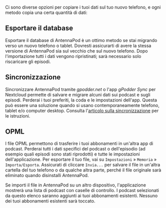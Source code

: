 Ci sono diverse opzioni per copiare i tuoi dati sul tuo nuovo telefono, e ogni metodo copia una certa quantità di dati:

## Esportare il database

Esportare il database di AntennaPod è un ottimo metodo se stai migrando verso un nuovo telefono o tablet. Dovresti assicurarti di avere la stessa versione di AntennaPod sia sul vecchio che sul nuovo telefono. Dopo l'importazione tutti i dati vengono ripristinati; sarà necessario solo riscaricare gli episodi.

## Sincronizzazione

Sincronizzare AntennaPod tramite *gpodder.net* o l'app *gPodder Sync* per Nextcloud permette di salvare e migrare alcuni dati sui podcast e sugli episodi. Perderai i tuoi preferiti, la coda e le impostazioni dell'app. Questa può essere una soluzione quando si usano contemporaneamente telefono, tablet e/o computer desktop. Consulta l'[articolo sulla sincronizzazione](/documentation/general/synchronization) per le istruzioni.

## OPML

I file OPML permettono di trasferire i tuoi abbonamenti in un'altra app di podcast. Perderai tutti i dati specifici del podcast o dell'episodio (ad esempio quali episodi sono stati riprodotti) e tutte le impostazioni dell'applicazione. Per esportare il tuo file, vai su `Impostazioni` » `Memoria` » `Importa/Esporta`. Assicurati di cliccare `Invia...` per salvare il file in un'altra cartella del tuo telefono o da qualche altra parte, perché il file originale sarà eliminato quando disinstalli AntennaPod.

Se importi il file in AntennaPod su un altro dispositivo, l'applicazione mostrerà una lista di podcast con caselle di controllo. I podcast selezionati da questo elenco saranno aggiunti ai tuoi abbonamenti esistenti. Nessuno dei tuoi abbonamenti esistenti sarà toccato.
